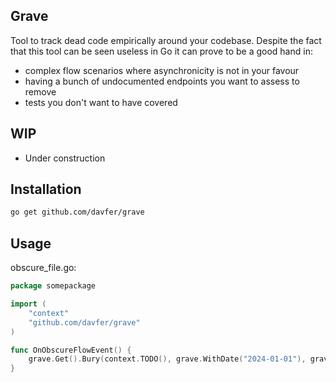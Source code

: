 Grave
----------------

Tool to track dead code empirically around your codebase. Despite the fact that
this tool can be seen useless in Go it can prove to be a good hand in:

- complex flow scenarios where asynchronicity is not in your favour
- having a bunch of undocumented endpoints you want to assess to remove
- tests you don't want to have covered

## WIP

- Under construction

## Installation

```bash
go get github.com/davfer/grave
```

## Usage

obscure_file.go:

```go
package somepackage

import (
	"context"
	"github.com/davfer/grave"
)

func OnObscureFlowEvent() {
	grave.Get().Bury(context.TODO(), grave.WithDate("2024-01-01"), grave.WithId("undesired-flow"))
}
```

